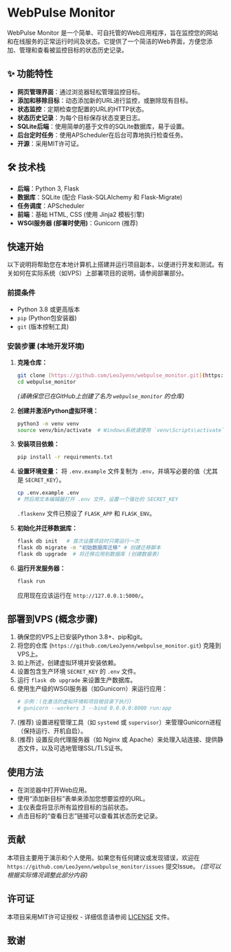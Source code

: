 # WebPulse Monitor

WebPulse Monitor 是一个简单、可自托管的Web应用程序，旨在监控您的网站和在线服务的正常运行时间及状态。它提供了一个简洁的Web界面，方便您添加、管理和查看被监控目标的状态历史记录。


## ✨ 功能特性

* **网页管理界面**：通过浏览器轻松管理监控目标。
* **添加和移除目标**：动态添加新的URL进行监控，或删除现有目标。
* **状态监控**：定期检查您配置的URL的HTTP状态。
* **状态历史记录**：为每个目标保存状态变更日志。
* **SQLite后端**：使用简单的基于文件的SQLite数据库，易于设置。
* **后台定时任务**：使用APScheduler在后台可靠地执行检查任务。
* **开源**：采用MIT许可证。

## 🛠️ 技术栈

* **后端**：Python 3, Flask
* **数据库**：SQLite (配合 Flask-SQLAlchemy 和 Flask-Migrate)
* **任务调度**：APScheduler
* **前端**：基础 HTML, CSS (使用 Jinja2 模板引擎)
* **WSGI服务器 (部署时使用)**：Gunicorn (推荐)

## 快速开始

以下说明将帮助您在本地计算机上搭建并运行项目副本，以便进行开发和测试。有关如何在实际系统（如VPS）上部署项目的说明，请参阅部署部分。

### 前提条件

* Python 3.8 或更高版本
* `pip` (Python包安装器)
* `git` (版本控制工具)

### 安装步骤 (本地开发环境)

1.  **克隆仓库：**
    ```bash
    git clone [https://github.com/LeoJyenn/webpulse_monitor.git](https://github.com/LeoJyenn/webpulse_monitor.git)
    cd webpulse_monitor
    ```
    *(请确保您已在GitHub上创建了名为 `webpulse_monitor` 的仓库)*

2.  **创建并激活Python虚拟环境：**
    ```bash
    python3 -m venv venv
    source venv/bin/activate  # Windows系统请使用 `venv\Scripts\activate`
    ```

3.  **安装项目依赖：**
    ```bash
    pip install -r requirements.txt
    ```

4.  **设置环境变量：**
    将 `.env.example` 文件复制为 `.env`，并填写必要的值（尤其是 `SECRET_KEY`）。
    ```bash
    cp .env.example .env
    # 然后用文本编辑器打开 .env 文件，设置一个强壮的 SECRET_KEY
    ```
    `.flaskenv` 文件已预设了 `FLASK_APP` 和 `FLASK_ENV`。

5.  **初始化并迁移数据库：**
    ```bash
    flask db init   # 首次设置项目时只需运行一次
    flask db migrate -m "初始数据库迁移" # 创建迁移脚本
    flask db upgrade  # 将迁移应用到数据库 (创建数据表)
    ```

6.  **运行开发服务器：**
    ```bash
    flask run
    ```
    应用现在应该运行在 `http://127.0.0.1:5000/`。

## 部署到VPS (概念步骤)

1.  确保您的VPS上已安装Python 3.8+、pip和git。
2.  将您的仓库 (`https://github.com/LeoJyenn/webpulse_monitor.git`) 克隆到VPS上。
3.  如上所述，创建虚拟环境并安装依赖。
4.  设置包含生产环境 `SECRET_KEY` 的 `.env` 文件。
5.  运行 `flask db upgrade` 来设置生产数据库。
6.  使用生产级的WSGI服务器（如Gunicorn）来运行应用：
    ```bash
    # 示例：(在激活的虚拟环境和项目根目录下执行)
    # gunicorn --workers 3 --bind 0.0.0.0:8000 run:app
    ```
7.  (推荐) 设置进程管理工具（如 `systemd` 或 `supervisor`）来管理Gunicorn进程（保持运行、开机自启）。
8.  (推荐) 设置反向代理服务器（如 Nginx 或 Apache）来处理入站连接、提供静态文件，以及可选地管理SSL/TLS证书。

## 使用方法

* 在浏览器中打开Web应用。
* 使用“添加新目标”表单来添加您想要监控的URL。
* 主仪表盘将显示所有监控目标的当前状态。
* 点击目标的“查看日志”链接可以查看其状态历史记录。

## 贡献

本项目主要用于演示和个人使用。如果您有任何建议或发现错误，欢迎在 `https://github.com/LeoJyenn/webpulse_monitor/issues` 提交Issue。
*(您可以根据实际情况调整此部分内容)*

## 许可证

本项目采用MIT许可证授权 - 详细信息请参阅 [LICENSE](LICENSE) 文件。

## 致谢
